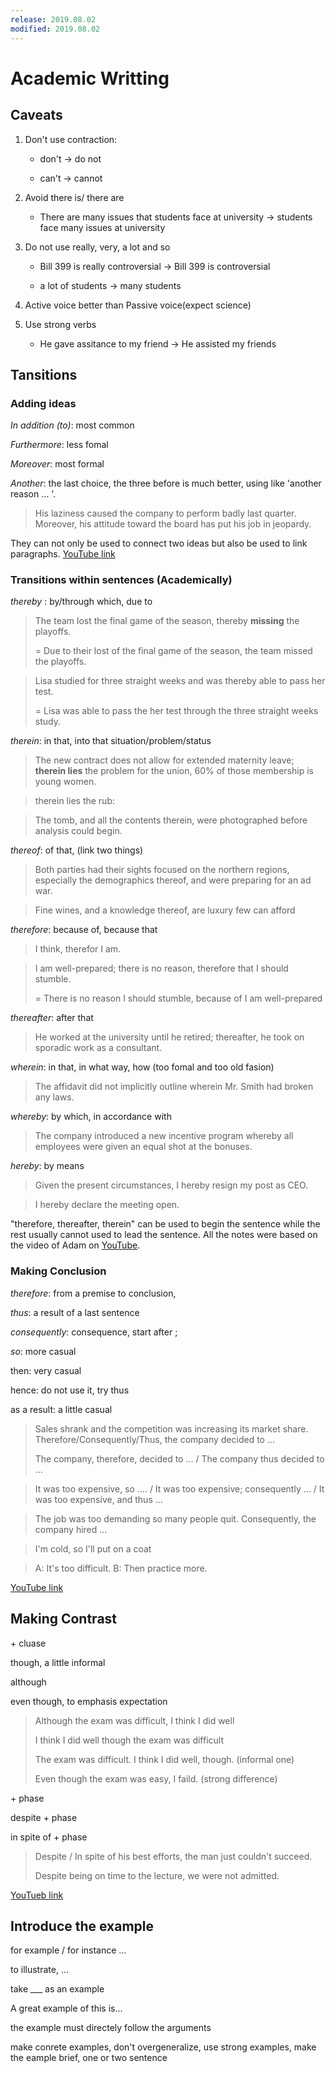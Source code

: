 ```yaml
---
release: 2019.08.02
modified: 2019.08.02
---
```


# Academic Writting

## Caveats

1. Don't use contraction: 

   - don't -> do not 

   - can't -> cannot

2. Avoid there is/ there are

   - There are many issues that students face at university -> students face many issues at university

3. Do not use really, very, a lot and so

   - Bill 399 is really controversial -> Bill 399 is controversial

   - a lot of students -> many students

7.  Active voice better than Passive voice(expect science)

5. Use strong verbs

   - He gave assitance to my friend -> He assisted my friends



## Tansitions

### Adding ideas

*In addition (to)*: most common

*Furthermore*: less fomal

*Moreover*: most formal

*Another*: the last choice, the three before is much better, using like 'another reason … '.

> His laziness caused the company to perform badly last quarter. Moreover, his attitude toward the board has put  his job in jeopardy.

They can not only be used to connect two ideas but also be used to link paragraphs. [YouTube link](https://youtu.be/IsDR3XEv50E)

### Transitions within sentences (Academically)

*thereby* : by/through which, due to

> The team lost the final game of the season, thereby **missing** the playoffs. 
>
> = Due to their lost of the final game of the season, the team missed the playoffs.

>  Lisa studied for three straight weeks and was thereby able to pass her test.
>
>  = Lisa was able to pass the her test through the three straight weeks study. 

*therein*: in that, into that situation/problem/status

> The new contract does not allow for extended maternity leave; **therein lies** the problem for the union, 60% of those membership is young women.

> therein lies the rub: 

>  The tomb, and all the contents therein, were photographed before analysis could begin.

*thereof*: of that, (link two things)

> Both parties had their sights focused on the northern regions, especially the demographics thereof, and were preparing for an ad war.

> Fine wines, and a knowledge thereof, are luxury few can afford

*therefore*: because of, because that

> I think, therefor I am.

> I am well-prepared; there is no reason, therefore that I should stumble.
>
> = There is no reason I should stumble, because of I am well-prepared

*thereafter*: after that 

> He worked at the university until he retired; thereafter, he took on sporadic work as a consultant.

*wherein*: in that, in what way, how (too fomal and too old fasion)

> The affidavit did not implicitly outline wherein Mr. Smith had broken any laws.

*whereby*: by which, in accordance with

> The company introduced a new incentive program whereby all employees were given an equal shot at the bonuses.

*hereby*: by means

> Given the present circumstances, I hereby resign my post as CEO.

> I hereby declare the meeting open.



"therefore, thereafter, therein" can be used to begin the sentence while the rest usually cannot used to lead the sentence. All the notes were based on the video of Adam on [YouTube](https://youtu.be/vWQk67meYUA).

### Making Conclusion

*therefore*: from a premise to conclusion, 

*thus*: a result of a last sentence

*consequently*: consequence, start after ;

*so*: more casual

then: very casual

hence: do not use it, try thus

as a result: a little casual

> Sales shrank and the competition was increasing its market share. Therefore/Consequently/Thus, the company decided to …
>
> The company, therefore, decided to ... / The company thus decided to ...

> It was too expensive, so …. / It was too expensive; consequently … / It was too expensive, and thus ...

> The job was too demanding so many people quit. Consequently, the company hired ...

> I'm cold, so I'll put on a coat

> A: It's too difficult.    B: Then practice  more. 

[YouTube link](https://youtu.be/vL05g8eW10s)



## Making Contrast

\+ cluase

though, a little informal

although

even though, to emphasis expectation

> Although the exam was difficult, I think I did well
>
> I think I did well though the exam was difficult
>
> The exam was difficult. I think I did well, though. (informal one)
>
> Even though the exam was easy, I faild. (strong difference)

\+ phase

despite + phase

in spite of + phase

> Despite / In spite of his best efforts, the man just couldn't succeed.
>
> Despite being on time to the lecture, we were not admitted.

[YouTueb link](https://youtu.be/nX8N9RiGCZg)



## Introduce the example

for example / for instance ...

to illustrate, ...

take ___ as an example

A great example of this is...



the example must directely follow the arguments

make conrete examples, don't overgeneralize, use strong examples, make the eample brief, one or two sentence
